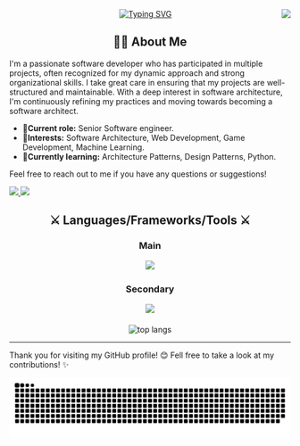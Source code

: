 <img align="right" src="https://visitor-badge.laobi.icu/badge?page_id=gonzalo-turusi.gonzalo-turusi" />

<div align="center">
  <a href="https://git.io/typing-svg"><img src="https://readme-typing-svg.herokuapp.com?font=Nunito&weight=700&size=25&duration=5250&pause=1000&color=81F71D&center=true&vCenter=true&width=1000&height=70&lines=Hi%F0%9F%98%81!+I'm+Gonzalo%2C+how's+it+going%3F;Feel+free+to+visit+my+repositories+%F0%9F%8C%9F" alt="Typing SVG" /></a>
</div>

<h2 align="center">👨‍💻 About Me</h2>

I'm a passionate software developer who has participated in multiple projects, often recognized for my dynamic approach and strong organizational skills. I take great care in ensuring that my projects are well-structured and maintainable. With a deep interest in software architecture, I'm continuously refining my practices and moving towards becoming a software architect.

- 🥷**Current role:** Senior Software engineer.
- 👾**Interests:** Software Architecture, Web Development, Game Development, Machine Learning.
- 🚀**Currently learning:** Architecture Patterns, Design Patterns, Python.

Feel free to reach out to me if you have any questions or suggestions!

<div> 
  <a href="mailto:gonzalo.turusi@gmail.com">
    <img src="https://img.shields.io/badge/Gmail-333333?style=for-the-badge&logo=gmail&logoColor=red" />
  </a>
  <a href="https://www.linkedin.com/in/gonzalo-turusi/" target="_blank">
    <img src="https://img.shields.io/badge/LinkedIn-0077B5?style=for-the-badge&logo=linkedin&logoColor=white" target="_blank" />
  </a>
</div>

<h2 align="center">⚔ Languages/Frameworks/Tools ⚔</h2>
<div align="center">
    <h3>Main</h3>
    <img src="https://skillicons.dev/icons?i=dotnet,cs,angular,sqlite,py,ts,html,css,bootstrap,vscode,visualstudio,github,gitlab,git"/>
    <h3>Secondary</h3>
    <img src="https://skillicons.dev/icons?i=javascript,mongodb,jenkins,azure,postman,sublime,unity,react,regex,mysql,java,flask,windows,ps"/>
</div>
<br>
<div align=center>
  <img width=325 align="center" src="https://github-readme-stats-salesp07.vercel.app/api/top-langs/?username=gonzalo-turusi&hide=HTML&langs_count=8&layout=compact&theme=react&border_radius=10&size_weight=0.5&count_weight=0.5&exclude_repo=github-readme-stats" alt="top langs" />
</div>

---
Thank you for visiting my GitHub profile! 😊
Fell free to take a look at my contributions! ✨

<div align="center">
  <img alt="snake eating my contributions" src="https://raw.githubusercontent.com/gonzalo-turusi/gonzalo-turusi/output/github-contribution-grid-snake.svg" />
</div>
